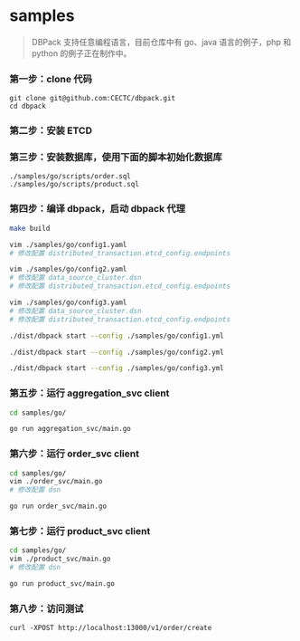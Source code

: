 # samples

> DBPack 支持任意编程语言，目前仓库中有 go、java 语言的例子，php 和 python 的例子正在制作中。

### 第一步：clone 代码

```
git clone git@github.com:CECTC/dbpack.git
cd dbpack
```

### 第二步：安装 ETCD

### 第三步：安装数据库，使用下面的脚本初始化数据库
```
./samples/go/scripts/order.sql
./samples/go/scripts/product.sql
```
### 第四步：编译 dbpack，启动 dbpack 代理

```bash
make build

vim ./samples/go/config1.yaml
# 修改配置 distributed_transaction.etcd_config.endpoints

vim ./samples/go/config2.yaml
# 修改配置 data_source_cluster.dsn
# 修改配置 distributed_transaction.etcd_config.endpoints

vim ./samples/go/config3.yaml
# 修改配置 data_source_cluster.dsn
# 修改配置 distributed_transaction.etcd_config.endpoints

./dist/dbpack start --config ./samples/go/config1.yml

./dist/dbpack start --config ./samples/go/config2.yml

./dist/dbpack start --config ./samples/go/config3.yml
```

### 第五步：运行 aggregation_svc client
```bash
cd samples/go/

go run aggregation_svc/main.go
```

### 第六步：运行 order_svc client
```bash
cd samples/go/
vim ./order_svc/main.go
# 修改配置 dsn

go run order_svc/main.go
```

### 第七步：运行 product_svc client
```bash
cd samples/go/
vim ./product_svc/main.go
# 修改配置 dsn

go run product_svc/main.go
```

### 第八步：访问测试
```
curl -XPOST http://localhost:13000/v1/order/create
```